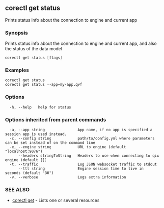 ## corectl get status

Prints status info about the connection to engine and current app

### Synopsis

Prints status info about the connection to engine and current app, and also the status of the data model

```
corectl get status [flags]
```

### Examples

```
corectl get status
corectl get status --app=my-app.qvf
```

### Options

```
  -h, --help   help for status
```

### Options inherited from parent commands

```
  -a, --app string               App name, if no app is specified a session app is used instead.
  -c, --config string            path/to/config.yml where parameters can be set instead of on the command line
  -e, --engine string            URL to engine (default "localhost:9076")
      --headers stringToString   Headers to use when connecting to qix engine (default [])
  -t, --traffic                  Log JSON websocket traffic to stdout
      --ttl string               Engine session time to live in seconds (default "30")
  -v, --verbose                  Logs extra information
```

### SEE ALSO

* [corectl get](corectl_get.md)	 - Lists one or several resources

